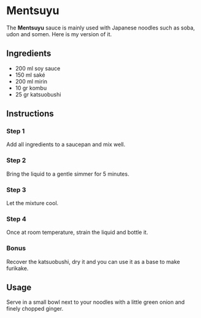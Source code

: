 # Mentsuyu

The **Mentsuyu** sauce is mainly used with Japanese noodles such as soba, udon and somen.
Here is my version of it.

## Ingredients

-   200 ml soy sauce
-   150 ml saké
-   200 ml mirin
-   10 gr kombu
-   25 gr katsuobushi 

## Instructions

### Step 1
Add all ingredients to a saucepan and mix well.
### Step 2
Bring the liquid to a gentle simmer for 5 minutes.
### Step 3
Let the mixture cool.
### Step 4
Once at room temperature, strain the liquid and bottle it.

### Bonus
Recover the katsuobushi, dry it and you can use it as a base to make furikake.

## Usage
Serve in a small bowl next to your noodles with a little green onion and finely chopped ginger.
